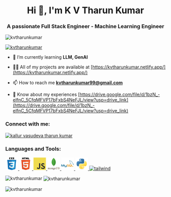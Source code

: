<h1 align="center">Hi 👋, I'm K V Tharun Kumar</h1>
<h3 align="center">A passionate Full Stack Engineer - Machine Learning Engineer</h3>

<p align="left"> <img src="https://komarev.com/ghpvc/?username=kvtharunkumar&label=Profile%20views&color=0e75b6&style=flat" alt="kvtharunkumar" /> </p>

<p align="left"> <a href="https://github.com/ryo-ma/github-profile-trophy"><img src="https://github-profile-trophy.vercel.app/?username=kvtharunkumar" alt="kvtharunkumar" /></a> </p>

- 🌱 I’m currently learning **LLM, GenAI**

- 👨‍💻 All of my projects are available at [https://kvtharunkumar.netlify.app/](https://kvtharunkumar.netlify.app/)

- 📫 How to reach me **kvtharunkumar99@gmail.com**

- 📄 Know about my experiences [https://drive.google.com/file/d/1bzN_-elfnC_5CfqMFVP17bFxbS4NeFJL/view?usp=drive_link](https://drive.google.com/file/d/1bzN_-elfnC_5CfqMFVP17bFxbS4NeFJL/view?usp=drive_link)

<h3 align="left">Connect with me:</h3>
<p align="left">
<a href="https://linkedin.com/in/kallur vasudeva tharun kumar" target="blank"><img align="center" src="https://raw.githubusercontent.com/rahuldkjain/github-profile-readme-generator/master/src/images/icons/Social/linked-in-alt.svg" alt="kallur vasudeva tharun kumar" height="30" width="40" /></a>
</p>

<h3 align="left">Languages and Tools:</h3>
<p align="left"> <a href="https://www.w3schools.com/css/" target="_blank" rel="noreferrer"> <img src="https://raw.githubusercontent.com/devicons/devicon/master/icons/css3/css3-original-wordmark.svg" alt="css3" width="40" height="40"/> </a> <a href="https://www.w3.org/html/" target="_blank" rel="noreferrer"> <img src="https://raw.githubusercontent.com/devicons/devicon/master/icons/html5/html5-original-wordmark.svg" alt="html5" width="40" height="40"/> </a> <a href="https://developer.mozilla.org/en-US/docs/Web/JavaScript" target="_blank" rel="noreferrer"> <img src="https://raw.githubusercontent.com/devicons/devicon/master/icons/javascript/javascript-original.svg" alt="javascript" width="40" height="40"/> </a> <a href="https://www.mongodb.com/" target="_blank" rel="noreferrer"> <img src="https://raw.githubusercontent.com/devicons/devicon/master/icons/mongodb/mongodb-original-wordmark.svg" alt="mongodb" width="40" height="40"/> </a> <a href="https://www.mysql.com/" target="_blank" rel="noreferrer"> <img src="https://raw.githubusercontent.com/devicons/devicon/master/icons/mysql/mysql-original-wordmark.svg" alt="mysql" width="40" height="40"/> </a> <a href="https://www.python.org" target="_blank" rel="noreferrer"> <img src="https://raw.githubusercontent.com/devicons/devicon/master/icons/python/python-original.svg" alt="python" width="40" height="40"/> </a> <a href="https://tailwindcss.com/" target="_blank" rel="noreferrer"> <img src="https://www.vectorlogo.zone/logos/tailwindcss/tailwindcss-icon.svg" alt="tailwind" width="40" height="40"/> </a> </p>

<p><img align="left" src="https://github-readme-stats.vercel.app/api/top-langs?username=kvtharunkumar&show_icons=true&locale=en&layout=compact" alt="kvtharunkumar" /></p>

<p>&nbsp;<img align="center" src="https://github-readme-stats.vercel.app/api?username=kvtharunkumar&show_icons=true&locale=en" alt="kvtharunkumar" /></p>

<p><img align="center" src="https://github-readme-streak-stats.herokuapp.com/?user=kvtharunkumar&" alt="kvtharunkumar" /></p>
